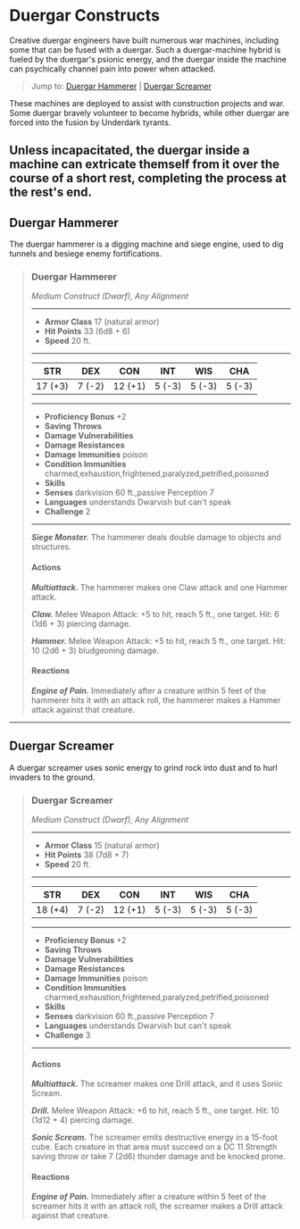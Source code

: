 # Duergar Constructs
Creative duergar engineers have built numerous war machines, including some that can be fused with a duergar. Such a duergar-machine hybrid is fueled by the duergar's psionic energy, and the duergar inside the machine can psychically channel pain into power when attacked.

> Jump to: [Duergar Hammerer](#duergar-hammerer) | [Duergar Screamer](#duergar-screamer)

These machines are deployed to assist with construction projects and war. Some duergar bravely volunteer to become hybrids, while other duergar are forced into the fusion by Underdark tyrants.

Unless incapacitated, the duergar inside a machine can extricate themself from it over the course of a short rest, completing the process at the rest's end.
---

## Duergar Hammerer
The duergar hammerer is a digging machine and siege engine, used to dig tunnels and besiege enemy fortifications.

>### Duergar Hammerer
>*Medium Construct (Dwarf), Any Alignment*
>___
>- **Armor Class** 17 (natural armor)
>- **Hit Points** 33 (6d8 + 6)
>- **Speed** 20 ft.
>___
>|**STR**|**DEX**|**CON**|**INT**|**WIS**|**CHA**|
>|:---:|:---:|:---:|:---:|:---:|:---:|
>|17 (+3)|7 (-2)|12 (+1)|5 (-3)|5 (-3)|5 (-3)|
>
>___
>- **Proficiency Bonus** +2
>- **Saving Throws** 
>- **Damage Vulnerabilities** 
>- **Damage Resistances** 
>- **Damage Immunities** poison
>- **Condition Immunities** charmed,exhaustion,frightened,paralyzed,petrified,poisoned
>- **Skills** 
>- **Senses** darkvision 60 ft.,passive Perception 7
>- **Languages** understands Dwarvish but can't speak
>- **Challenge** 2
>___
>***Siege Monster.*** The hammerer deals double damage to objects and structures.
>
>#### Actions
>***Multiattack.*** The hammerer makes one Claw attack and one Hammer attack.
>
>***Claw.*** Melee Weapon Attack: +5 to hit, reach 5 ft., one target. Hit: 6 (1d6 + 3) piercing damage.
>
>***Hammer.*** Melee Weapon Attack: +5 to hit, reach 5 ft., one target. Hit: 10 (2d6 + 3) bludgeoning damage.
>
>#### Reactions
>***Engine of Pain.*** Immediately after a creature within 5 feet of the hammerer hits it with an attack roll, the hammerer makes a Hammer attack against that creature.
>

---

## Duergar Screamer
A duergar screamer uses sonic energy to grind rock into dust and to hurl invaders to the ground.

>### Duergar Screamer
>*Medium Construct (Dwarf), Any Alignment*
>___
>- **Armor Class** 15 (natural armor)
>- **Hit Points** 38 (7d8 + 7)
>- **Speed** 20 ft.
>___
>|**STR**|**DEX**|**CON**|**INT**|**WIS**|**CHA**|
>|:---:|:---:|:---:|:---:|:---:|:---:|
>|18 (+4)|7 (-2)|12 (+1)|5 (-3)|5 (-3)|5 (-3)|
>
>___
>- **Proficiency Bonus** +2
>- **Saving Throws** 
>- **Damage Vulnerabilities** 
>- **Damage Resistances** 
>- **Damage Immunities** poison
>- **Condition Immunities** charmed,exhaustion,frightened,paralyzed,petrified,poisoned
>- **Skills** 
>- **Senses** darkvision 60 ft.,passive Perception 7
>- **Languages** understands Dwarvish but can't speak
>- **Challenge** 3
>___
>#### Actions
>***Multiattack.*** The screamer makes one Drill attack, and it uses Sonic Scream.
>
>***Drill.*** Melee Weapon Attack: +6 to hit, reach 5 ft., one target. Hit: 10 (1d12 + 4) piercing damage.
>
>***Sonic Scream.*** The screamer emits destructive energy in a 15-foot cube. Each creature in that area must succeed on a DC 11 Strength saving throw or take 7 (2d6) thunder damage and be knocked prone.
>
>#### Reactions
>***Engine of Pain.*** Immediately after a creature within 5 feet of the screamer hits it with an attack roll, the screamer makes a Drill attack against that creature.
>

